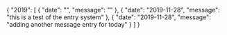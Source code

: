 {
    "2019": [
        {
            "date": "",
            "message": ""
        },
        {
            "date": "2019-11-28",
            "message": "this is a test of the entry system"
        },
        {
            "date": "2019-11-28",
            "message": "adding another message entry for today"
        }
    ]
}